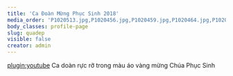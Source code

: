 ```yaml
---
title: 'Ca Đoàn Mừng Phục Sinh 2018'
media_order: 'P1020513.jpg,P1020456.jpg,P1020459.jpg,P1020464.jpg,P1020465.jpg,P1020466.jpg,P1020467.jpg,P1020468.jpg,P1020471.jpg,P1020472.jpg,P1020478.jpg,P1020479.jpg,P1020481.jpg,P1020482.jpg,P1020486.jpg,P1020498.jpg,P1020503.jpg,P1020506.jpg,P1020508.jpg,P1020509.jpg,P1020512.jpg,P1020514.jpg,P1020516.jpg,P1020517.jpg,P1180490.jpg,P1180491.jpg,P1180493.jpg,P1180494.jpg,P1180497.jpg,P1180503.jpg,P1180505.jpg,P1180514.jpg,P1180515.jpg,P1180516.jpg,P1180518.jpg,P1180519.jpg,P1180520.jpg,P1180521.jpg'
body_classes: profile-page
slug: quadep
visible: false
creator: admin
---
```


[plugin:youtube](https://youtu.be/E17jtAJT75s)
Ca doàn rực rỡ trong màu áo vàng mừng Chúa Phục Sinh